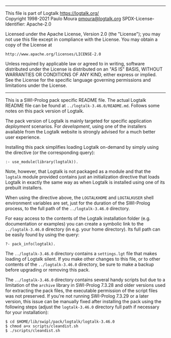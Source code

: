 ________________________________________________________________________

This file is part of Logtalk <https://logtalk.org/>  
Copyright 1998-2021 Paulo Moura <pmoura@logtalk.org>
SPDX-License-Identifier: Apache-2.0

Licensed under the Apache License, Version 2.0 (the "License");
you may not use this file except in compliance with the License.
You may obtain a copy of the License at

    http://www.apache.org/licenses/LICENSE-2.0

Unless required by applicable law or agreed to in writing, software
distributed under the License is distributed on an "AS IS" BASIS,
WITHOUT WARRANTIES OR CONDITIONS OF ANY KIND, either express or implied.
See the License for the specific language governing permissions and
limitations under the License.
________________________________________________________________________


This is a SWI-Prolog pack specific README file. The actual Logtalk
README file can be found at `../logtalk-3.46.0/README.md`. Follows
some notes on this pack version of Logtalk.

The pack version of Logtalk is mainly targeted for specific application
*deployment* scenarios. For *development*, using one of the installers
available from the Logtalk website is strongly advised for a much better
user experience.

Installing this pack simplifies loading Logtalk on-demand by simply
using the directive (or the corresponding query):

	:- use_module(library(logtalk)).

Note, however, that Logtalk is not packaged as a module and that the
`logtalk` module provided contains just an initialization directive
that loads Logtalk in exactly the same way as when Logtalk is installed
using one of its prebuilt installers.

When using the directive above, the `LOGTALKHOME` and `LOGTALKUSER`
shell environment variables are set, just for the duration of the
SWI-Prolog process, to the full path of the `../logtalk-3.46.0`
directory.

For easy access to the contents of the Logtalk installation folder
(e.g. documentation or examples) you can create a symbolic link to the
`../logtalk-3.46.0` directory (in e.g. your home directory). Its full
path can be easily found by using the query:

	?- pack_info(logtalk).

The `../logtalk-3.46.0` directory contains a `settings.lgt` file that
makes loading of Logtalk silent. If you make other changes to this file,
or to other contents of the `../logtalk-3.46.0` directory, be sure to
make a backup before upgrading or removing this pack.

The `../logtalk-3.46.0` directory contains several handy scripts but due
to a limitation of the `archive` library in SWI-Prolog 7.3.28 and older
versions used for extracting the pack files, the executable permission
of the script files was not preserved. If you're not running SWI-Prolog
7.3.29 or a later version, this issue can be manually fixed after installing
the pack using the following steps (adjust the `logtalk-3.46.0` directory
full path if necessary for your installation):

	$ cd $HOME/lib/swipl/pack/logtalk/logtalk-3.46.0
	$ chmod a+x scripts/cleandist.sh
	$ ./scripts/cleandist.sh
